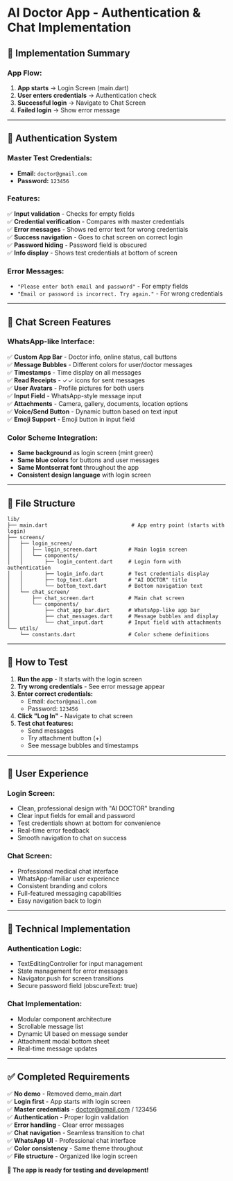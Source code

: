 # AI Doctor App - Authentication & Chat Implementation

## 🚀 **Implementation Summary**

### **App Flow:**
1. **App starts** → Login Screen (main.dart)
2. **User enters credentials** → Authentication check
3. **Successful login** → Navigate to Chat Screen
4. **Failed login** → Show error message

---

## 🔐 **Authentication System**

### **Master Test Credentials:**
- **Email:** `doctor@gmail.com`
- **Password:** `123456`

### **Features:**
✅ **Input validation** - Checks for empty fields  
✅ **Credential verification** - Compares with master credentials  
✅ **Error messages** - Shows red error text for wrong credentials  
✅ **Success navigation** - Goes to chat screen on correct login  
✅ **Password hiding** - Password field is obscured  
✅ **Info display** - Shows test credentials at bottom of screen  

### **Error Messages:**
- `"Please enter both email and password"` - For empty fields
- `"Email or password is incorrect. Try again."` - For wrong credentials

---

## 💬 **Chat Screen Features**

### **WhatsApp-like Interface:**
✅ **Custom App Bar** - Doctor info, online status, call buttons  
✅ **Message Bubbles** - Different colors for user/doctor messages  
✅ **Timestamps** - Time display on all messages  
✅ **Read Receipts** - ✓✓ icons for sent messages  
✅ **User Avatars** - Profile pictures for both users  
✅ **Input Field** - WhatsApp-style message input  
✅ **Attachments** - Camera, gallery, documents, location options  
✅ **Voice/Send Button** - Dynamic button based on text input  
✅ **Emoji Support** - Emoji button in input field  

### **Color Scheme Integration:**
- **Same background** as login screen (mint green)
- **Same blue colors** for buttons and user messages
- **Same Montserrat font** throughout the app
- **Consistent design language** with login screen

---

## 📁 **File Structure**

```
lib/
├── main.dart                           # App entry point (starts with login)
├── screens/
│   ├── login_screen/
│   │   ├── login_screen.dart          # Main login screen
│   │   └── components/
│   │       ├── login_content.dart     # Login form with authentication
│   │       ├── login_info.dart        # Test credentials display
│   │       ├── top_text.dart          # "AI DOCTOR" title
│   │       └── bottom_text.dart       # Bottom navigation text
│   └── chat_screen/
│       ├── chat_screen.dart           # Main chat screen
│       └── components/
│           ├── chat_app_bar.dart      # WhatsApp-like app bar
│           ├── chat_messages.dart     # Message bubbles and display
│           └── chat_input.dart        # Input field with attachments
└── utils/
    └── constants.dart                 # Color scheme definitions
```

---

## 🎯 **How to Test**

1. **Run the app** - It starts with the login screen
2. **Try wrong credentials** - See error message appear
3. **Enter correct credentials:**
   - Email: `doctor@gmail.com`
   - Password: `123456`
4. **Click "Log In"** - Navigate to chat screen
5. **Test chat features:**
   - Send messages
   - Try attachment button (+)
   - See message bubbles and timestamps

---

## 📱 **User Experience**

### **Login Screen:**
- Clean, professional design with "AI DOCTOR" branding
- Clear input fields for email and password
- Test credentials shown at bottom for convenience
- Real-time error feedback
- Smooth navigation to chat on success

### **Chat Screen:**
- Professional medical chat interface
- WhatsApp-familiar user experience
- Consistent branding and colors
- Full-featured messaging capabilities
- Easy navigation back to login

---

## 🔧 **Technical Implementation**

### **Authentication Logic:**
- TextEditingController for input management
- State management for error messages
- Navigator.push for screen transitions
- Secure password field (obscureText: true)

### **Chat Implementation:**
- Modular component architecture
- Scrollable message list
- Dynamic UI based on message sender
- Attachment modal bottom sheet
- Real-time message updates

---

## ✅ **Completed Requirements**

✅ **No demo** - Removed demo_main.dart  
✅ **Login first** - App starts with login screen  
✅ **Master credentials** - doctor@gmail.com / 123456  
✅ **Authentication** - Proper login validation  
✅ **Error handling** - Clear error messages  
✅ **Chat navigation** - Seamless transition to chat  
✅ **WhatsApp UI** - Professional chat interface  
✅ **Color consistency** - Same theme throughout  
✅ **File structure** - Organized like login screen  

**🎉 The app is ready for testing and development!**
